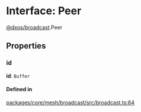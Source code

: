 # Interface: Peer

[@dxos/broadcast](../modules/dxos_broadcast.md).Peer

## Properties

### id

 **id**: `Buffer`

#### Defined in

[packages/core/mesh/broadcast/src/broadcast.ts:64](https://github.com/dxos/dxos/blob/main/packages/core/mesh/broadcast/src/broadcast.ts#L64)
